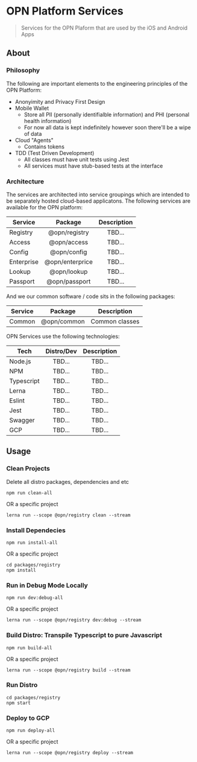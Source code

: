 # OPN Platform Services

> Services for the OPN Plaform that are used by the iOS and Android Apps

## About

### Philosophy

The following are important elements to the engineering principles of the OPN Platform:

- Anonyimity and Privacy First Design
- Mobile Wallet
    - Store all PII (personally identifialble information) and PHI (personal health information)
    - For now all data is kept indefinitely however soon there'll be a wipe of data
- Cloud "Agents"
    - Contains tokens
- TDD (Test Driven Development)
    - All classes must have unit tests using Jest
    - All services must have stub-based tests at the interface

### Architecture

The services are architected into service groupings which are intended to be separately hosted cloud-based applicatons. The following services are available for the OPN platform:

| Service | Package | Description |
|---------|:-----------:|:-----------:|
| Registry | @opn/registry | TBD... |
| Access   | @opn/access   | TBD... |
| Config   | @opn/config   | TBD... |
| Enterprise   | @opn/enterprice   | TBD... |
| Lookup   | @opn/lookup   | TBD... |
| Passport   | @opn/passport   | TBD... |

And we our common software / code sits in the following packages:

| Service | Package | Description |
|---------|:-----------:|:-----------:|
| Common   | @opn/common   | Common classes |

OPN Services use the following technologies:

| Tech | Distro/Dev | Description |
|---------|:-----------:|:-----------:|
| Node.js | TBD... | TBD... |
| NPM | TBD... | TBD... |
| Typescript | TBD... | TBD... |
| Lerna | TBD... | TBD... |
| Eslint | TBD... | TBD... |
| Jest | TBD... | TBD... |
| Swagger | TBD... | TBD... |
| GCP | TBD... | TBD... |


## Usage

### Clean Projects

Delete all distro packages, dependencies and etc

```
npm run clean-all
```
OR a specific project
```
lerna run --scope @opn/registry clean --stream
```


### Install Dependecies
```
npm run install-all
```
OR a specific project
```
cd packages/registry
npm install
```


### Run in Debug Mode Locally
```
npm run dev:debug-all
```
OR a specific project
```
lerna run --scope @opn/registry dev:debug --stream
```


### Build Distro: Transpile Typescript to pure Javascript
```
npm run build-all
```
OR a specific project
```
lerna run --scope @opn/registry build --stream
```


### Run Distro
```
cd packages/registry
npm start
```


### Deploy to GCP
```
npm run deploy-all
```
OR a specific project
```
lerna run --scope @opn/registry deploy --stream
```